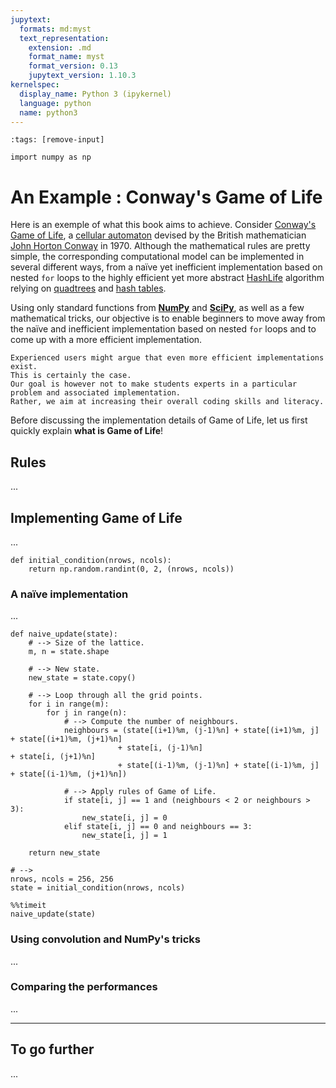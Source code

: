 ```yaml
---
jupytext:
  formats: md:myst
  text_representation:
    extension: .md
    format_name: myst
    format_version: 0.13
    jupytext_version: 1.10.3
kernelspec:
  display_name: Python 3 (ipykernel)
  language: python
  name: python3
---
```


```{code-cell} ipython3
:tags: [remove-input]

import numpy as np
```

# An Example : Conway's Game of Life

Here is an exemple of what this book aims to achieve.
Consider [Conway's Game of Life](https://en.wikipedia.org/wiki/Conway%27s_Game_of_Life), a [cellular automaton](https://en.wikipedia.org/wiki/Cellular_automaton) devised by the British mathematician [John Horton Conway](https://en.wikipedia.org/wiki/John_Horton_Conway) in 1970.
Although the mathematical rules are pretty simple, the corresponding computational model can be implemented in several different ways, from a naïve yet inefficient implementation based on nested `for` loops to the highly efficient yet more abstract [HashLife](https://en.wikipedia.org/wiki/Hashlife) algorithm relying on [quadtrees](https://en.wikipedia.org/wiki/Quadtree) and [hash tables](https://en.wikipedia.org/wiki/Hash_table).

Using only standard functions from [**NumPy**](https://numpy.org/) and [**SciPy**](https://www.scipy.org/), as well as a few mathematical tricks, our objective is to enable beginners to move away from the naïve and inefficient implementation based on nested `for` loops and to come up with a more efficient implementation.

```{important}
Experienced users might argue that even more efficient implementations exist.
This is certainly the case.
Our goal is however not to make students experts in a particular problem and associated implementation.
Rather, we aim at increasing their overall coding skills and literacy.
```

Before discussing the implementation details of Game of Life, let us first quickly explain **what is Game of Life**!

## Rules

...


## Implementing Game of Life

...

```{code-cell} ipython3
def initial_condition(nrows, ncols):
    return np.random.randint(0, 2, (nrows, ncols))
```

### A naïve implementation

...

```{code-cell} ipython3
def naive_update(state):
    # --> Size of the lattice.
    m, n = state.shape

    # --> New state.
    new_state = state.copy()

    # --> Loop through all the grid points.
    for i in range(m):
        for j in range(n):
            # --> Compute the number of neighbours.
            neighbours = (state[(i+1)%m, (j-1)%n] + state[(i+1)%m, j] + state[(i+1)%m, (j+1)%n]
                        + state[i, (j-1)%n]                           + state[i, (j+1)%n]
                        + state[(i-1)%m, (j-1)%n] + state[(i-1)%m, j] + state[(i-1)%m, (j+1)%n])

            # --> Apply rules of Game of Life.
            if state[i, j] == 1 and (neighbours < 2 or neighbours > 3):
                new_state[i, j] = 0
            elif state[i, j] == 0 and neighbours == 3:
                new_state[i, j] = 1

    return new_state
```

```{code-cell} ipython3
# -->
nrows, ncols = 256, 256
state = initial_condition(nrows, ncols)
```

```{code-cell} ipython3
%%timeit
naive_update(state)
```

### Using convolution and NumPy's tricks

...


### Comparing the performances

...


---


## To go further

...
